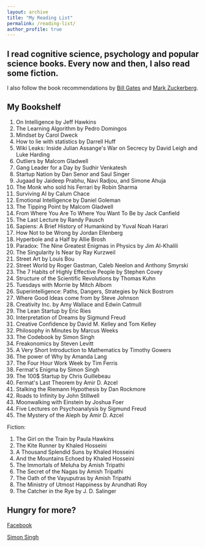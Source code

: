 ```yaml
---
layout: archive
title: "My Reading List"
permalink: /reading-list/
author_profile: true
---
```


## I read cognitive science, psychology and popular science books. Every now and then, I also read some fiction.

I also follow the book recommendations by [Bill Gates](https://www.gatesnotes.com/Books#All) and [Mark Zuckerberg](http://www.ayearofbooks.net/book-1-/). 

My Bookshelf
------

1. On Intelligence by Jeff Hawkins
2. The Learning Algorithm by Pedro Domingos
3. Mindset by Carol Dweck
4. How to lie with statistics by Darrell Huff
5. Wiki Leaks: Inside Julian Assange's War on Secrecy by David Leigh and Luke Harding
6. Outliers by Malcom Gladwell 
7. Gang Leader for a Day by Sudhir Venkatesh
8. Startup Nation by Dan Senor and Saul Singer
9. Jugaad by Jaideep Prabhu, Navi Radjou, and Simone Ahuja 
10. The Monk who sold his Ferrari by Robin Sharma
11. Surviving AI by Calum Chace
12. Emotional Intelligence by Daniel Goleman
13. The Tipping Point by Malcom Gladwell 
14. From Where You Are To Where You Want To Be by Jack Canfield
15. The Last Lecture by Randy Pausch
17. Sapiens: A Brief History of Humankind by Yuval Noah Harari
18. How Not to be Wrong by Jordan Ellenberg
19. Hyperbole and a Half by Allie Brosh
20. Paradox: The Nine Greatest Enigmas in Physics by Jim Al-Khalili
21. The Singularity Is Near by Ray Kurzweil
22. Street Art by Louis Bou
23. Street World by Roger Gastman, Caleb Neelon and Anthony Smyrski
24. The 7 Habits of Highly Effective People by Stephen Covey
25. Structure of the Scientific Revolutions by Thomas Kuhn
26. Tuesdays with Morrie by Mitch Albom
27. Superintelligence: Paths, Dangers, Strategies by Nick Bostrom
28. Where Good Ideas come from by Steve Johnson
29. Creativity Inc. by Amy Wallace and Edwin Catmull
30. The Lean Startup by Eric Ries
31. Interpretation of Dreams by Sigmund Freud
32. Creative Confidence by David M. Kelley and Tom Kelley
33. Philosophy in Minutes by Marcus Weeks
34. The Codebook by Simon Singh
35. Freakonomics by Steven Levitt
36. A Very Short Introduction to Mathematics by Timothy Gowers
37. The power of Why by Amanda Lang
38. The Four Hour Work Week by Tim Ferris
39. Fermat's Enigma by Simon Singh
40. The 100$ Startup by Chris Guillebeau
41. Fermat's Last Theorem by Amir D. Azcel
42. Stalking the Riemann Hypothesis by Dan Rockmore
43. Roads to Infinity by John Stillwell
44. Moonwalking with Einstein by Joshua Foer
45. Five Lectures on Psychoanalysis by Sigmund Freud
46. The Mystery of the Aleph by Amir D. Azcel

Fiction:
1. The Girl on the Train by Paula Hawkins
2. The Kite Runner by Khaled Hosseini
3. A Thousand Splendid Suns by Khaled Hosseini
4. And the Mountains Echoed by Khaled Hosseini
5. The Immortals of Meluha by Amish Tripathi
6. The Secret of the Nagas by Amish Tripathi
7. The Oath of the Vayuputras by Amish Tripathi
8. The Ministry of Utmost Happiness by Arundhati Roy
9. The Catcher in the Rye by J. D. Salinger

## Hungry for more?

[Facebook](https://media.fb.com/2016/12/19/global-influencers-share-2016-book-recommendations-for-readtolead/)

[Simon Singh](https://simonsingh.net/books/recommended-books/)
